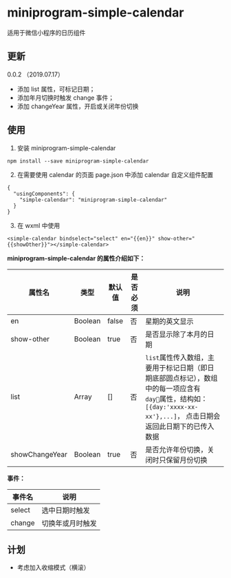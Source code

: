 # miniprogram-simple-calendar

适用于微信小程序的日历组件

## 更新

0.0.2 （2019.07.17）

- 添加 list 属性，可标记日期；
- 添加年月切换时触发 change 事件；
- 添加 changeYear 属性，开启或关闭年份切换

## 使用

1. 安装 miniprogram-simple-calendar

```
npm install --save miniprogram-simple-calendar
```

2. 在需要使用 calendar 的页面 page.json 中添加 calendar 自定义组件配置

```
{
  "usingComponents": {
    "simple-calendar": "miniprogram-simple-calendar"
  }
}
```

3. 在 wxml 中使用

```
<simple-calendar bindselect="select" en="{{en}}" show-other="{{showOther}}"></simple-calendar>
```

**miniprogram-simple-calendar 的属性介绍如下：**

| 属性名         | 类型    | 默认值 | 是否必须 | 说明                                                                                                                                                               |
| -------------- | ------- | ------ | -------- | ------------------------------------------------------------------------------------------------------------------------------------------------------------------ |
| en             | Boolean | false  | 否       | 星期的英文显示                                                                                                                                                     |
| show-other     | Boolean | true   | 否       | 是否显示除了本月的日期                                                                                                                                             |
| list           | Array   | []     | 否       | `list`属性传入数组，主要用于标记日期（即日期底部圆点标记），数组中的每一项应含有`day`属性，结构如：`[{day:'xxxx-xx-xx'},...]`， 点击日期会返回此日期下的已传入数据 |
| showChangeYear | Boolean | true   | 否       | 是否允许年份切换，关闭时只保留月份切换                                                                                                                             |

**事件：**

| 事件名 | 说明             |
| ------ | ---------------- |
| select | 选中日期时触发   |
| change | 切换年或月时触发 |

## 计划

- 考虑加入收缩模式（横滚）
